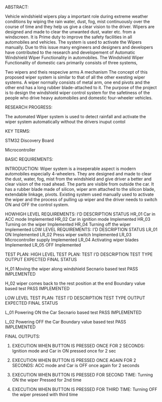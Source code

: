 

ABSTRACT:


Vehicle windshield wipers play a important role during extreme weather conditions by wiping the rain water, dust, fog, mist continuously over the course of time and they help us give a clear vision to the driver. Wipers are designed and made to clear the unwanted dust, water etc. from a windscreen. It is Prime duty to improve the safety facilities in all automobiles and vehicles. The system is used to activate the Wipers manually. Due to this issue many engineers and designers and developers have contributed to the research and developement of Automatic Windshield Wiper Functionality in automobiles. The Windshield Wiper Functionality of domestic cars primarily consists of three systems,

Two wipers and theis respecive arms
A mechanism
The concept of this proposed wiper system is similar to that of all the other exesting wiper systems. A wiper normally consists of metal arm, one end pivots and the other end has a long rubber blade-attached to it. The purpose of the project is to design the windshield wiper control system for the safetiness of the people who drive heavy automobiles and domestic four-wheeler vehicles.

RESEARCH PROGRESS:


The automated Wiper system is used to detect rainfall and activate the wiper system automatically without the drivers inuput contol

KEY TERMS:

STM32 Discovery Board

Microcontroller

BASIC REQUIREMENTS:


INTRODUCTION:
Wiper system is a inseperable aspect is modern automobiles especially 4-wheelers. They are designed and made to clear the dust, water, fog, mist from the windshield and give driver a better and clear vision of the road ahead. The parts are visible from outside the car. It has a rubber blade made of silicon, wiper arm attached to the silicon blade, extendable linkage, pivots. Existing system used manually used to activate the wiper and the process of pulling up wiper and the driver needs to switch ON and OFF the control system.


HOWHIGH LEVEL REQUIREMENTS:
I'D	DESCRIPTION	STATUS
 HR_01	Car in ACC mode 	Implemented 
 HR_02	Car in ignition mode 	Implemented 
  HR_03	Turning on the wiper 	 Implemented
  HR_04	 Turning off the wiper	 Implemented
LOW LEVEL REQUIREMENTS:
I'D	DESCRIPTION	STATUS
 LR_01	ON	Implemented
 LR_02	Press wiper switch 	 Implemented
 LR_03	Microcontroller supply	Implemented
 LR_04	Activating wiper blades	Implemented
 LR_05	OFF	Implemented

TEST PLAN:
HIGH LEVEL TEST PLAN:
TEST I'D	DESCRIPTION	TEST TYPE	OUTPUT EXPECTED	FINAL STATUS

H_01 	Moving the wiper along windshield 	 Secnario based test	PASS 	 IMPLEMENTED

 H_02	wiper comes back to the rest position at the end 	Boundary value based test 	 PASS	IMPLEMENTED 
 
LOW LEVEL TEST PLAN:
TEST I'D	DESCRIPTION	TEST TYPE	OUTPUT EXPECTED	FINAL STATUS

L_01 	Powering ON the Car	 Secnario based test	PASS 	 IMPLEMENTED

 L_02	Powering OFF the Car	Boundary value based test 	 PASS	IMPLEMENTED 
 
 
FINAL OUTPUTS:
1. EXECUTION WHEN BUTTON IS PRESSED ONCE FOR 2 SECONDS:
Ignition mode and Car in ON
pressed once for 2 sec

2. EXECUTION WHEN BUTTON IS PRESSED ONCE AGAIN FOR 2 SECONDS:
ACC mode and Car is OFF
once again for 2 seconds

3. EXECUTION WHEN BUTTON IS PRESSED FOR SECOND TIME:
Turning ON the wiper
Pressed for 2nd time

4. EXECUTION WHEN BUTTON IS PRESSED FOR THIRD TIME:
Turning OFF the wiper
pressed with third time

